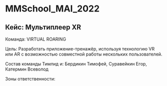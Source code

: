 # MMSchool_MAI_2022

## Кейс: Мультиплеер XR
Команда: VIRTUAL ROARING

Цель: Разработать приложение-тренажёр, используя технологию VR или AR с возможностью совместной работы нескольких пользователей.

Состав команды
Тимлид и: Бердикин Тимофей, Суравейкин Егор, Катермин Всеволод

Зоны ответственности:

